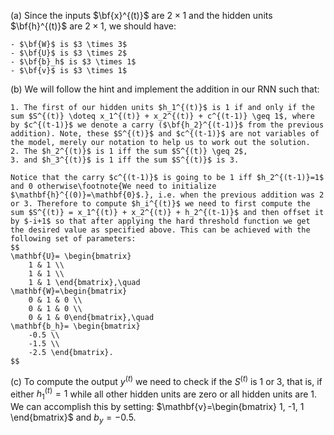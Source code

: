 (a) Since the inputs $\bf{x}^{(t)}$ are $2 \times 1$ and the hidden units
$\bf{h}^{(t)}$ are $2 \times 1$, we should have:

    - $\bf{W}$ is $3 \times 3$
    - $\bf{U}$ is $3 \times 2$
    - $\bf{b}_h$ is $3 \times 1$
    - $\bf{v}$ is $3 \times 1$

(b) We will follow the hint and implement the addition in our RNN such that:

    1. The first of our hidden units $h_1^{(t)}$ is 1 if and only if the sum $S^{(t)} \doteq x_1^{(t)} + x_2^{(t)} + c^{(t-1)} \geq 1$, where by $c^{(t-1)}$ we denote a carry ($\bf{h_2}^{(t-1)}$ from the previous addition). Note, these $S^{(t)}$ and $c^{(t-1)}$ are not variables of the model, merely our notation to help us to work out the solution.
    2. The $h_2^{(t)}$ is 1 iff the sum $S^{(t)} \geq 2$,
    3. and $h_3^{(t)}$ is 1 iff the sum $S^{(t)}$ is 3.

    Notice that the carry $c^{(t-1)}$ is going to be 1 iff $h_2^{(t-1)}=1$ and 0 otherwise\footnote{We need to initialize $\mathbf{h}^{(0)}=\mathbf{0}$.}, i.e. when the previous addition was 2 or 3. Therefore to compute $h_i^{(t)}$ we need to first compute the sum $S^{(t)} = x_1^{(t)} + x_2^{(t)} + h_2^{(t-1)}$ and then offset it by $-i+1$ so that after applying the hard threshold function we get the desired value as specified above. This can be achieved with the following set of parameters:
    $$
    \mathbf{U}= \begin{bmatrix}
		1 & 1 \\
        1 & 1 \\
        1 & 1 \end{bmatrix},\quad
    \mathbf{W}=\begin{bmatrix}
		0 & 1 & 0 \\
        0 & 1 & 0 \\
        0 & 1 & 0\end{bmatrix},\quad
    \mathbf{b_h}= \begin{bmatrix}
		-0.5 \\
        -1.5 \\
        -2.5 \end{bmatrix}. 
    $$

(c) To compute the output $y^{(t)}$ we need to check if the $S^{(t)}$ is 1 or 3, that is, if either $h_1^{(t)} = 1$ while all other hidden units are zero or all hidden units are 1. We can accomplish this by setting: $\mathbf{v}=\begin{bmatrix} 1, -1, 1 \end{bmatrix}$ and $b_y = -0.5$.